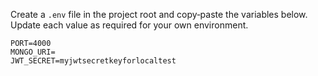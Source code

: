 Create a `.env` file in the project root and copy‑paste the variables below.  
Update each value as required for your own environment.

```env
PORT=4000
MONGO_URI=
JWT_SECRET=myjwtsecretkeyforlocaltest
```
